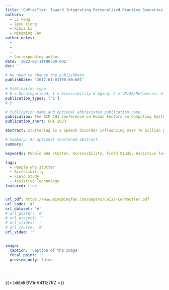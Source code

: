 ```yaml
---
title: 'CoPracTter: Toward Integrating Personalized Practice Scenarios, Timely Feedback and Social Support into An Online Support Tool for Coping with Stuttering in China'
authors:
  - Li Feng
  - Zeyu Xiong
  - Xinyi Li
  - Mingming Fan
author_notes:
  - 
  - 
  -
  - Corresponding author
date: '2023-02-11T00:00:00Z'
doi: ''

# No need to change the publishDate 
publishDate: '2017-01-01T00:00:00Z'

# Publication type: 
# 0 = Uncategorized; 1 = Accessibility & Aging; 2 = VR/AR/Metaverse; 3 = Human-AI Collaboration; 4 = UX Methodology; 5 = Social Computing; 6 = Sensing;  7 = Thesis; 8 = Patent
publication_types: ['1']
# 2

# Publication name and optional abbreviated publication name.
publication: The ACM CHI Conference on Human Factors in Computing Systems 2023
publication_short: CHI 2023

abstract: Stuttering is a speech disorder influencing over 70 million people worldwide, including 13 million in China. It causes low self-esteem among other detrimental effects on people who stutter (PwS). Although prior work has explored approaches to assist PwS, they primarily focused on western contexts. In our formative study, we found unique practices and challenges among Chinese PwS. We then iteratively designed an online tool, CoPracTter, to support Chinese PwS practicing speaking fluency with 1) targeted stress-inducing practice scenarios, 2) real-time speech indicators, and 3) personalized timely feedback from the community. We further conducted a seven-day deployment study (N=11) to understand how participants utilized these key features. To our knowledge, it is the first time such a prototype was designed and tested for a long time with multiple PwS participants online simultaneously. Results indicate that personalized practice with targeted scenarios and timely feedback from a supportive community assisted PwS in speaking fluently, staying positive, and facing similar real-life circumstances. 

# Summary. An optional shortened abstract.
summary: 

keywords: People who stutter, Accessibility, Field Study, Assistive Technology

tags:
  - People who stutter
  - Accessibility
  - Field Study
  - Assistive Technology
featured: true


url_pdf: https://www.mingmingfan.com/papers/CHI23-CoPractTer.pdf
url_code: '#'
url_dataset: '#'
# url_poster: '#'
# url_project: ''
# url_slides: ''
# url_source: '#'
url_video: ''


image:
  caption: 'Caption of the image'
  focal_point: ''
  preview_only: false


---
```


<!-- put your youtube/vimeo video ID here if possible -->
{{< bilibili BV1nA411z7RZ >}}



